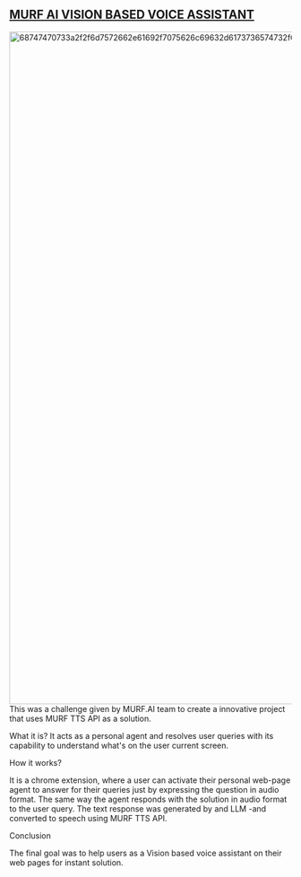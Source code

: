 ## [MURF AI VISION BASED VOICE ASSISTANT](https://murf.ai/)
<img width="4000" height="1200" alt="68747470733a2f2f6d7572662e61692f7075626c69632d6173736574732f686f6d652f4d7572665f4c6f676f2e706e67" src="https://github.com/user-attachments/assets/8f5da248-840a-4990-bd66-22527bf6bf51" />
This was a challenge given by MURF.AI team to create a innovative project that uses MURF TTS API as a solution. 

What it is?
It acts as a personal agent and resolves user queries with its capability to understand what's on the user current screen. 

How it works?

It is a chrome extension, where a user can activate their personal web-page agent to answer for their queries just by expressing the question in audio format. The same way the agent responds with the solution in audio format to the user query. 
The text response was generated by and LLM -and converted to speech using MURF TTS API. 

Conclusion

The final goal was to help users as a Vision based voice assistant on their web pages for instant solution. 

